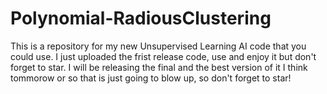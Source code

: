 # Polynomial-RadiousClustering
This is a repository for my new Unsupervised Learning AI code that you could use.
I just uploaded the frist release code, use and enjoy it but don't forget to star.
I will be releasing the final and the best version of it I think tommorow or so that is just going to blow up, so don't forget to star!
